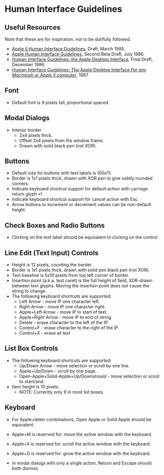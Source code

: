 # Human Interface Guidelines

## Useful Resources

Note that these are for inspiration, not to be dutifully followed.

* [Apple II Human Interface Guidelines](https://archive.org/details/Apple2HIG1985), Draft, March 1985.
* [Apple Human Interface Guidelines](https://www.brutaldeluxe.fr/documentation/cortland/v1_06_HumanInterfaceGuidelines.pdf), Second Beta Draft, July 1986.
* [Human Interface Guidelines: the Apple Desktop Interface](https://archive.org/details/human-interface-guidelines), Final Draft, December 1986.
* [Human Interface Guidelines: The Apple Desktop Interface _For any Macintosh or Apple II computer_](https://archive.org/details/applehumaninterf00appl), 1987.

## Font

* Default font is 9 pixels tall, proportional spaced.

## Modal Dialogs

* Interior border
  * 2x4 pixels thick.
  * Offset 2x4 pixels from the window frame.
  * Drawn with solid black pen (not XOR).

## Buttons

* Default size for buttons with text labels is 100x11.
* Border is 1x1 pixels thick, drawn with XOR pen to give subtly rounded corners.
* Indicate keyboard shortcut support for default action with carriage return glyph ⏎.
* Indicate keyboard shortcut support for cancel action with Esc.
* Arrow buttons to increment or decrement values can be non-default height.

## Check Boxes and Radio Buttons

* Clicking on the text label should be equivalent to clicking on the control.

## Line Edit (Text Input) Controls

* Height is 12 pixels, counting the border.
* Border is 1x1 pixels thick, drawn with solid pen black pen (not XOR).
* Text baseline is 5x10 pixels from top left corner of border.
* Insertion point (a.k.a. text caret) is the full height of field, XOR-drawn between text glyphs. Moving the insertion point does not cause the string to change.
* The following keyboard shortcuts are supported:
  * Left Arrow - move IP one character left.
  * Right Arrow - move IP one character right.
  * Apple+Left Arrow - move IP to start of text.
  * Apple+Right Arrow - move IP to end of string.
  * Delete - erase character to the left of the IP.
  * Control+F - erase character to the right of the IP.
  * Control+X - erase all text

## List Box Controls

* The following keyboard shortcuts are supported:
  * Up/Down Arrow - move selection or scroll by one line.
  * Apple+Up/Down - scroll by one page.
  * Open-Apple+Solid-Apple+Up/Downshould - move selection or scroll to start/end.
* Item height is 10 pixels.
  * NOTE: Currently only 9 in most list boxes.

## Keyboard

* For Apple+letter combinations, Open Apple or Solid Apple should be equivalent.

* Apple+M is reserved for: move the active window with the keyboard.
* Apple+X is reserved for: scroll the active window with the keyboard.
* Apple+G is reserved for: grow the active window with the keyboard.

* In modal dialogs with only a single action, Return and Escape should both dismiss.
